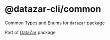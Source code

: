 # @datazar-cli/common

Common Types and Enums for `datazar` package

Part of [DataZar](https://www.npmjs.com/package/datazar) package